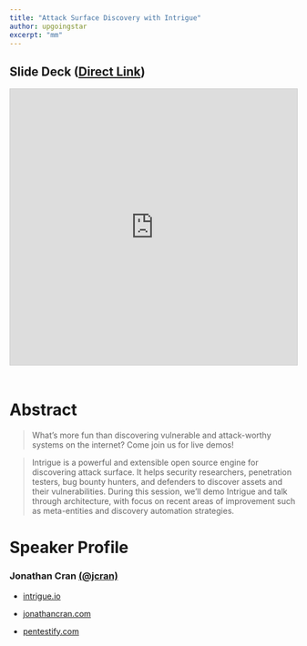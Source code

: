 ```yaml
---
title: "Attack Surface Discovery with Intrigue"
author: upgoingstar
excerpt: "mm"
---
```

## Slide Deck ([Direct Link](https://www.slideshare.net/reconvillage/rv-defcon25-attack-surface-discovery-with-intrigue-jonathan-cran-78779739))
<center>
<iframe src="https://www.slideshare.net/slideshow/embed_code/key/z6tIQS3EHIS6nr" width="595" height="485" frameborder="0" marginwidth="0" marginheight="0" scrolling="no" style="border:1px solid #CCC; border-width:1px; margin-bottom:5px; max-width: 100%;" allowfullscreen> </iframe>
</center>
<br>

# Abstract

> What’s more fun than discovering vulnerable and attack-worthy systems on the internet? Come join us for live demos!

> Intrigue is a powerful and extensible open source engine for discovering attack surface. It helps security researchers, penetration testers, bug bounty hunters, and defenders to discover assets and their vulnerabilities. During this session, we’ll demo Intrigue and talk through architecture, with focus on recent areas of improvement such as meta-entities and discovery automation strategies.

# Speaker Profile
### Jonathan Cran [(@jcran)](https://twitter.com/jcran)

- [intrigue.io](intrigue.io)

- [jonathancran.com](jonathancran.com)

- [pentestify.com](pentestify.com)

